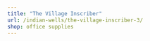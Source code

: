 ```yaml
---
title: "The Village Inscriber"
url: /indian-wells/the-village-inscriber-3/
shop: office supplies
---
```

